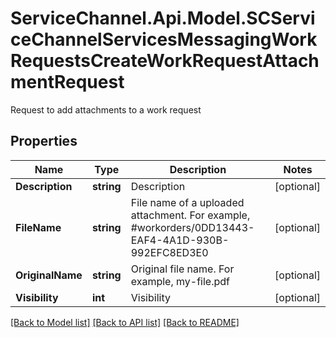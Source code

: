 # ServiceChannel.Api.Model.SCServiceChannelServicesMessagingWorkRequestsCreateWorkRequestAttachmentRequest
Request to add attachments to a work request

## Properties

Name | Type | Description | Notes
------------ | ------------- | ------------- | -------------
**Description** | **string** | Description | [optional] 
**FileName** | **string** | File name of a uploaded attachment. For example, #workorders/0DD13443-EAF4-4A1D-930B-992EFC8ED3E0 | [optional] 
**OriginalName** | **string** | Original file name. For example, my-file.pdf | [optional] 
**Visibility** | **int** | Visibility | [optional] 

[[Back to Model list]](../README.md#documentation-for-models) [[Back to API list]](../README.md#documentation-for-api-endpoints) [[Back to README]](../README.md)

